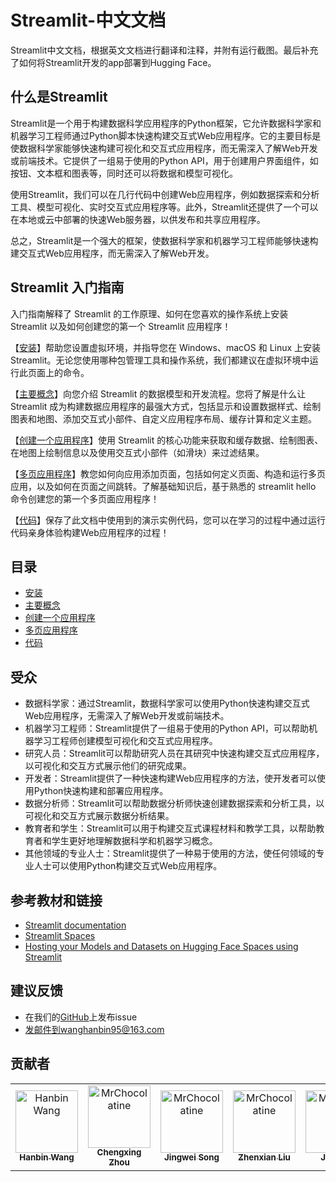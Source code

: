 # Streamlit-中文文档
Streamlit中文文档，根据英文文档进行翻译和注释，并附有运行截图。最后补充了如何将Streamlit开发的app部署到Hugging Face。
## 什么是Streamlit
Streamlit是一个用于构建数据科学应用程序的Python框架，它允许数据科学家和机器学习工程师通过Python脚本快速构建交互式Web应用程序。它的主要目标是使数据科学家能够快速构建可视化和交互式应用程序，而无需深入了解Web开发或前端技术。它提供了一组易于使用的Python API，用于创建用户界面组件，如按钮、文本框和图表等，同时还可以将数据和模型可视化。

使用Streamlit，我们可以在几行代码中创建Web应用程序，例如数据探索和分析工具、模型可视化、实时交互式应用程序等。此外，Streamlit还提供了一个可以在本地或云中部署的快速Web服务器，以供发布和共享应用程序。

总之，Streamlit是一个强大的框架，使数据科学家和机器学习工程师能够快速构建交互式Web应用程序，而无需深入了解Web开发。
## Streamlit 入门指南
入门指南解释了 Streamlit 的工作原理、如何在您喜欢的操作系统上安装 Streamlit 以及如何创建您的第一个 Streamlit 应用程序！

【[安装]()】帮助您设置虚拟环境，并指导您在 Windows、macOS 和 Linux 上安装 Streamlit。无论您使用哪种包管理工具和操作系统，我们都建议在虚拟环境中运行此页面上的命令。

【[主要概念](notebooks/aa.txt)】向您介绍 Streamlit 的数据模型和开发流程。您将了解是什么让 Streamlit 成为构建数据应用程序的最强大方式，包括显示和设置数据样式、绘制图表和地图、添加交互式小部件、自定义应用程序布局、缓存计算和定义主题。

【[创建一个应用程序]()】使用 Streamlit 的核心功能来获取和缓存数据、绘制图表、在地图上绘制信息以及使用交互式小部件（如滑块）来过滤结果。

【[多页应用程序]()】教您如何向应用添加页面，包括如何定义页面、构造和运行多页应用，以及如何在页面之间跳转。了解基础知识后，基于熟悉的 streamlit hello 命令创建您的第一个多页面应用程序！

【[代码]()】保存了此文档中使用到的演示实例代码，您可以在学习的过程中通过运行代码亲身体验构建Web应用程序的过程！
## 目录
- [安装]()
- [主要概念]()
- [创建一个应用程序]()
- [多页应用程序]()
- [代码]()

## 受众
- 数据科学家：通过Streamlit，数据科学家可以使用Python快速构建交互式Web应用程序，无需深入了解Web开发或前端技术。
- 机器学习工程师：Streamlit提供了一组易于使用的Python API，可以帮助机器学习工程师创建模型可视化和交互式应用程序。
- 研究人员：Streamlit可以帮助研究人员在其研究中快速构建交互式应用程序，以可视化和交互方式展示他们的研究成果。
- 开发者：Streamlit提供了一种快速构建Web应用程序的方法，使开发者可以使用Python快速构建和部署应用程序。
- 数据分析师：Streamlit可以帮助数据分析师快速创建数据探索和分析工具，以可视化和交互方式展示数据分析结果。
- 教育者和学生：Streamlit可以用于构建交互式课程材料和教学工具，以帮助教育者和学生更好地理解数据科学和机器学习概念。
- 其他领域的专业人士：Streamlit提供了一种易于使用的方法，使任何领域的专业人士可以使用Python构建交互式Web应用程序。

## 参考教材和链接
- [Streamlit documentation](https://docs.streamlit.io/)
- [Streamlit Spaces](https://huggingface.co/docs/hub/spaces-sdks-streamlit)
- [Hosting your Models and Datasets on Hugging Face Spaces using Streamlit](https://huggingface.co/blog/streamlit-spaces)

## 建议反馈
- 在我们的[GitHub]()上发布issue
- 发邮件到wanghanbin95@163.com

## 贡献者
<!-- readme: contributors -start -->
<table>
<tr>
    <td align="center">
        <a href="https://github.com/wanghanbinpanda">
            <img src="https://avatars.githubusercontent.com/u/110799172?v=4" width="100;" alt="Hanbin Wang"/>
            <br />
            <sub><b>Hanbin Wang</b></sub>
        </a>
    </td>
    <td align="center">
        <a href="https://github.com/xiningin">
            <img src="https://avatars.githubusercontent.com/u/101446464?v=4" width="100;" alt="MrChocolatine"/>
            <br />
            <sub><b>Chengxing Zhou</b></sub>
        </a>
    </td>
    <td align="center">
        <a href="https://github.com/5SSjw">
            <img src="https://avatars.githubusercontent.com/u/103640865?v=4" width="100;" alt="MrChocolatine"/>
            <br />
            <sub><b>Jingwei Song</b></sub>
        </a>
    </td>
    <td align="center">
        <a href="https://github.com/LiuZhenxian123">
            <img src="https://avatars.githubusercontent.com/u/74361989?v=4" width="100;" alt="MrChocolatine"/>
            <br />
            <sub><b>Zhenxian Liu</b></sub>
        </a>
    </td>
        <td align="center">
        <a href="https://github.com/bitWizrd">
            <img src="https://avatars.githubusercontent.com/u/92362732?v=4" width="100;" alt="MrChocolatine"/>
            <br />
            <sub><b>Jay Wei</b></sub>
        </a>
    </td>
</tr>
</table>
<!-- readme: contributors -end -->
